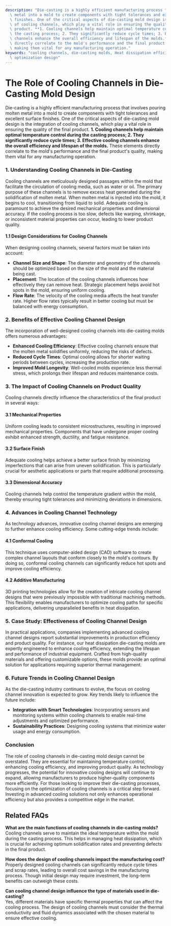 ```yaml
---
description: "Die-casting is a highly efficient manufacturing process that involves pouring molten\
  \ metal into a mold to create components with tight tolerances and excellent surface\
  \ finishes. One of the critical aspects of die-casting mold design is the integration\
  \ of cooling channels, which play a vital role in ensuring the quality of the final\
  \ product. **1. Cooling channels help maintain optimal temperature control during\
  \ the casting process; 2. They significantly reduce cycle times; 3. Effective cooling\
  \ channels enhance the overall efficiency and lifespan of the molds.** These elements\
  \ directly correlate to the mold's performance and the final product's quality,\
  \ making them vital for any manufacturing operation."
keywords: "cooling channels, die-casting molds, Heat dissipation efficiency, Heat dissipation\
  \ optimization design"
---
```

# The Role of Cooling Channels in Die-Casting Mold Design

Die-casting is a highly efficient manufacturing process that involves pouring molten metal into a mold to create components with tight tolerances and excellent surface finishes. One of the critical aspects of die-casting mold design is the integration of cooling channels, which play a vital role in ensuring the quality of the final product. **1. Cooling channels help maintain optimal temperature control during the casting process; 2. They significantly reduce cycle times; 3. Effective cooling channels enhance the overall efficiency and lifespan of the molds.** These elements directly correlate to the mold's performance and the final product's quality, making them vital for any manufacturing operation.

### 1. Understanding Cooling Channels in Die-Casting 

Cooling channels are meticulously designed passages within the mold that facilitate the circulation of cooling media, such as water or oil. The primary purpose of these channels is to remove excess heat generated during the solidification of molten metal. When molten metal is injected into the mold, it begins to cool, transitioning from liquid to solid. Adequate cooling is paramount to achieve the desired mechanical properties and dimensional accuracy. If the cooling process is too slow, defects like warping, shrinkage, or inconsistent material properties can occur, leading to lower product quality.

#### 1.1 Design Considerations for Cooling Channels

When designing cooling channels, several factors must be taken into account:

- **Channel Size and Shape**: The diameter and geometry of the channels should be optimized based on the size of the mold and the material being cast.
- **Placement**: The location of the cooling channels influences how effectively they can remove heat. Strategic placement helps avoid hot spots in the mold, ensuring uniform cooling.
- **Flow Rate**: The velocity of the cooling media affects the heat transfer rate. Higher flow rates typically result in better cooling but must be balanced with energy consumption.

### 2. Benefits of Effective Cooling Channel Design 

The incorporation of well-designed cooling channels into die-casting molds offers numerous advantages:

- **Enhanced Cooling Efficiency**: Effective cooling channels ensure that the molten metal solidifies uniformly, reducing the risks of defects.
- **Reduced Cycle Times**: Optimal cooling allows for shorter waiting periods between cycles, increasing the production rate.
- **Improved Mold Longevity**: Well-cooled molds experience less thermal stress, which prolongs their lifespan and reduces maintenance costs.

### 3. The Impact of Cooling Channels on Product Quality

Cooling channels directly influence the characteristics of the final product in several ways:

#### 3.1 Mechanical Properties

Uniform cooling leads to consistent microstructures, resulting in improved mechanical properties. Components that have undergone proper cooling exhibit enhanced strength, ductility, and fatigue resistance.

#### 3.2 Surface Finish

Adequate cooling helps achieve a better surface finish by minimizing imperfections that can arise from uneven solidification. This is particularly crucial for aesthetic applications or parts that require additional processing.

#### 3.3 Dimensional Accuracy

Cooling channels help control the temperature gradient within the mold, thereby ensuring tight tolerances and minimizing deviations in dimensions.

### 4. Advances in Cooling Channel Technology

As technology advances, innovative cooling channel designs are emerging to further enhance cooling efficiency. Some cutting-edge trends include:

#### 4.1 Conformal Cooling

This technique uses computer-aided design (CAD) software to create complex channel layouts that conform closely to the mold's contours. By doing so, conformal cooling channels can significantly reduce hot spots and improve cooling efficiency.

#### 4.2 Additive Manufacturing

3D printing technologies allow for the creation of intricate cooling channel designs that were previously impossible with traditional machining methods. This flexibility enables manufacturers to optimize cooling paths for specific applications, delivering unparalleled benefits in heat dissipation.

### 5. Case Study: Effectiveness of Cooling Channel Design

In practical applications, companies implementing advanced cooling channel designs report substantial improvements in production efficiency and product quality. For instance, our heat dissipation die-casting molds are expertly engineered to enhance cooling efficiency, extending the lifespan and performance of industrial equipment. Crafted from high-quality materials and offering customizable options, these molds provide an optimal solution for applications requiring superior thermal management.

### 6. Future Trends in Cooling Channel Design

As the die-casting industry continues to evolve, the focus on cooling channel innovation is expected to grow. Key trends likely to influence the future include:

- **Integration with Smart Technologies**: Incorporating sensors and monitoring systems within cooling channels to enable real-time adjustments and optimized performance.
- **Sustainability Practices**: Designing cooling systems that minimize water usage and energy consumption.

### Conclusion

The role of cooling channels in die-casting mold design cannot be overstated. They are essential for maintaining temperature control, enhancing cooling efficiency, and improving product quality. As technology progresses, the potential for innovative cooling designs will continue to expand, allowing manufacturers to produce higher-quality components more efficiently. For those looking to improve their die-casting processes, focusing on the optimization of cooling channels is a critical step forward. Investing in advanced cooling solutions not only enhances operational efficiency but also provides a competitive edge in the market.

## Related FAQs

**What are the main functions of cooling channels in die-casting molds?**  
Cooling channels serve to maintain the ideal temperature within the mold during the casting process. This helps in managing heat dissipation, which is crucial for achieving optimum solidification rates and preventing defects in the final product.

**How does the design of cooling channels impact the manufacturing cost?**  
Properly designed cooling channels can significantly reduce cycle times and scrap rates, leading to overall cost savings in the manufacturing process. Though initial design may require investment, the long-term benefits can outweigh these costs.

**Can cooling channel design influence the type of materials used in die-casting?**  
Yes, different materials have specific thermal properties that can affect the cooling process. The design of cooling channels must consider the thermal conductivity and fluid dynamics associated with the chosen material to ensure effective cooling.
